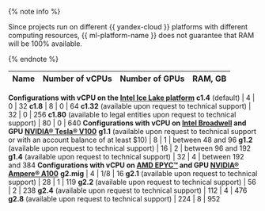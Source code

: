 {% note info %}

Since projects run on different {{ yandex-cloud }} platforms with different computing resources, {{ ml-platform-name }} does not guarantee that RAM will be 100% available.

{% endnote %}



| Name | Number of vCPUs | Number of GPUs | RAM, GB |
---- | ---- | ---- | ----
**Configurations with vCPU on the [Intel Ice Lake platform](../../../compute/concepts/performance-levels.md)**
**c1.4** (default) | 4 | 0 | 32
**c1.8** | 8 | 0 | 64
**c1.32** (available upon request to technical support) | 32 | 0 | 256
**c1.80** (available to legal entities upon request to technical support) | 80 | 0 | 640
**Configurations with vCPU on [Intel Broadwell](../../../compute/concepts/performance-levels.md) and GPU [NVIDIA® Tesla® V100](../../../compute/concepts/gpus.md)**
**g1.1** (available upon request to technical support or with an account balance of at least $10) | 8 | 1 | between 48 and 96
**g1.2** (available upon request to technical support) | 16 | 2 | between 96 and 192
**g1.4** (available upon request to technical support) | 32 | 4 | between 192 and 384
**Configurations with vCPU on [AMD EPYC™](../../../compute/concepts/gpus.md) and GPU [NVIDIA® Ampere® A100](https://www.nvidia.com/en-us/data-center/a100/)**
**g2.mig** | 4 | 1/8 | 16
**g2.1** (available upon request to technical support) | 28 | 1 | 119
**g2.2** (available upon request to technical support) | 56 | 2 | 238
**g2.4** (available upon request to technical support) | 112 | 4 | 476
**g2.8** (available upon request to technical support) | 224 | 8 | 952


